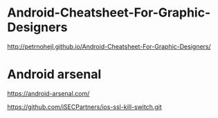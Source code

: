 
Android-Cheatsheet-For-Graphic-Designers
========================================
http://petrnohejl.github.io/Android-Cheatsheet-For-Graphic-Designers/

Android arsenal
===============
https://android-arsenal.com/

https://github.com/iSECPartners/ios-ssl-kill-switch.git
